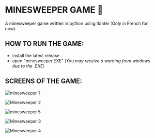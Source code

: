 # MINESWEEPER GAME 👾

A minesweeper game written in python using tkinter (Only in French for now).

## **HOW TO RUN THE GAME:**
- Install the latest release
 - open "minesweeper.EXE" _(You may receive a warning from windows due to the .EXE)_


## **SCREENS OF THE GAME:**


![minesweeper 1](https://github.com/Liko0o0/Minesweeper---Python-Tkinter/assets/150863666/d9aadc5f-b712-4351-a229-e0626b97e038)

![Minesweeper 2](https://github.com/Liko0o0/Minesweeper---Python-Tkinter/assets/150863666/258e10cd-ef9b-48be-9d6d-9ced15018fa0)

![minesweeper 5](https://github.com/Liko0o0/Minesweeper---Python-Tkinter/assets/150863666/47451125-fc44-48d8-b6ff-75fa7f78ed1c)

![Minesweeper 3](https://github.com/Liko0o0/Minesweeper---Python-Tkinter/assets/150863666/bee25b11-056d-42c5-aba7-3338657c6b48)

![Minesweeper 4](https://github.com/Liko0o0/Minesweeper---Python-Tkinter/assets/150863666/631df364-24d6-43e5-a8b9-b53cdfb24f7e)
